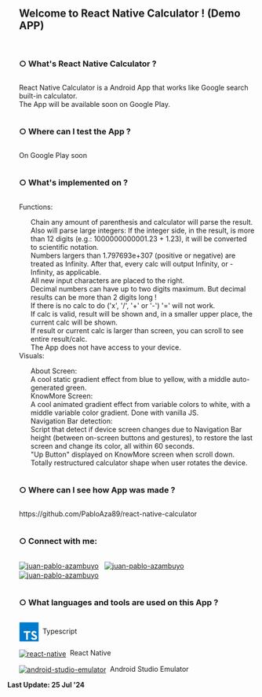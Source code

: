 <div id="user-content-toc" align="left">
  <ul>
    <summary><h2 style="display: inline-block">Welcome to React Native Calculator ! (Demo APP)</h2></summary>
  </ul>
</div>
<div id="user-content-toc" align="left">
  <ul>
    <h3 style="display: inline-block">○ What's React Native Calculator ?</h3>
  </ul>
</div>
<ul>
  <summary>
    React Native Calculator is a Android App that works like Google search built-in calculator.<br />
    The App will be available soon on Google Play.
  </summary>
</ul>
<div id="user-content-toc" align="left">
  <ul>
    <h3 style="display: inline-block">○ Where can I test the App ?</h3>
  </ul>
</div>
<ul><summary>On Google Play soon</summary></ul>
<div id="user-content-toc" align="left">
  <ul>
    <h3 style="display: inline-block">○ What's implemented on ?</h3>
  </ul>
</div>
<ul>
  <summary>
    Functions:
    <ul>
      <summary>
        Chain any amount of parenthesis and calculator will parse the result.
      </summary>
      <summary>
        Also will parse large integers: If the integer side, in the result, is more than 12 digits (e.g.: 1000000000001.23 + 1.23), it will be converted to scientific notation.
      </summary>
      <summary>
        Numbers largers than 1.797693e+307 (positive or negative) are treated as Infinity. After that, every calc will output Infinity, or -Infinity, as applicable.
      </summary>
      <summary>
        All new input characters are placed to the right.
      </summary>
      <summary>
        Decimal numbers can have up to two digits maximum. But decimal results can be more than 2 digits long !
      </summary>
      <summary>
        If there is no calc to do ('x', '/', '+' or '-') '=' will not work.
        <br />If calc is valid, result will be shown and, in a smaller upper place, the current calc will be shown.
        <br />If result or current calc is larger than screen, you can scroll to see entire result/calc.
      </summary>
      <summary>
        The App does not have access to your device.
      </summary>
    </ul>
  </summary>
  <summary>
    Visuals:
    <ul>
      <summary>
        About Screen:
        <br />A cool static gradient effect from blue to yellow, with a middle auto-generated green.
      </summary>
      <summary>
        KnowMore Screen:
        <br />A cool animated gradient effect from variable colors to white, with a middle variable color gradient. Done with vanilla JS.
      </summary>
      <summary>
        Navigation Bar detection:
        <br />Script that detect if device screen changes due to Navigation Bar height (between on-screen buttons and gestures), to restore the last screen and change its color, all within 60 seconds.
      </summary>
      <summary>
        "Up Button" displayed on KnowMore screen when scroll down.
      </summary>
      <summary>
        Totally restructured calculator shape when user rotates the device.
      </summary>
    </ul>
  </summary>
</ul>
<div id="user-content-toc" align="left">
  <ul>
    <h3 style="display: inline-block">○ Where can I see how App was made ?</h3>
  </ul>
</div>
<ul><summary>https://github.com/PabloAza89/react-native-calculator</summary></ul>
<div id="user-content-toc" align="left">
  <ul>
    <h3 style="display: inline-block">○ Connect with me:</h3>
  </ul>
</div>
<ul>
  <summary>
    <a href="https://linkedin.com/in/juan-pablo-azambuyo" target="blank">
      <img align="center" src="https://raw.githubusercontent.com/rahuldkjain/github-profile-readme-generator/master/src/images/icons/Social/linked-in-alt.svg" alt="juan-pablo-azambuyo" height="30" width="40" />
    </a>
    &#8203;&nbsp;&nbsp;&nbsp;&#8203;
    <a href="mailto:juanpabloazambuyo@gmail.com" target="blank">
      <img align="center" src="https://upload.wikimedia.org/wikipedia/commons/7/7e/Gmail_icon_%282020%29.svg" alt="juan-pablo-azambuyo" height="30" width="40" />
    </a>
    &#8203;&nbsp;&#8203;
    <a href="https://wa.me/5491124688005?text=Hi,%20I'm%20interested%20in%20your%20web%20projects" target="blank">
      <img align="center" src="https://upload.wikimedia.org/wikipedia/commons/6/6b/WhatsApp.svg" alt="juan-pablo-azambuyo" height="42" width="56" />
    </a>
  </summary>
</ul>
<div id="user-content-toc" align="left">
  <ul>
    <h3 style="display: inline-block">○ What languages and tools are used on this App ?</h3>
  </ul>
</div>
<ul>
  <summary>
    <a href="https://typescriptlang.org">
      <img align="center" src="https://raw.githubusercontent.com/devicons/devicon/master/icons/typescript/typescript-original.svg" alt="typescript" width="40" height="40"/>
    </a>
    &#8203;&nbsp;&nbsp;&#8203;Typescript
  </summary>
</ul>
<ul>
  <summary>
    <a href="https://reactnative.dev">
      <img align="center" src="https://cdn.worldvectorlogo.com/logos/react-native-1.svg" alt="react-native" width="40" height="40"/>
    </a>
    &#8203;&nbsp;&nbsp;&#8203;React Native
  </summary>
</ul>
<ul>
  <summary>
    <a href="https://developer.android.com/studio">
      <img align="center" src="https://upload.wikimedia.org/wikipedia/commons/c/c1/Android_Studio_icon_%282023%29.svg" alt="android-studio-emulator" width="40" height="40"/>
    </a>
    &#8203;&nbsp;&nbsp;&#8203;Android Studio Emulator
  </summary>
</ul>

<b>Last Update: 25 Jul '24</b>